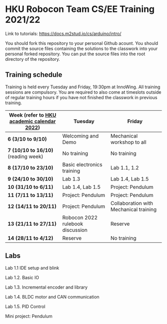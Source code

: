 # HKU Robocon Team CS/EE Training 2021/22

Link to tutorials: https://docs.m2stud.io/cs/arduino/intro/

You should fork this repository to your personal Github acount.
You should commit the source files containing the solutions to the classwork into your personal forked repository.
You can put the source files into the root directory of the repository.

## Training schedule

Training is held every Tuesday and Friday, 19:30pm at InnoWing.
All training sessions are compulsory.
You are required to also come at timeslots outside of regular training hours if you have not finished the classwork in previous training.

|Week (refer to [HKU academic calendar 2022](https://www.scifac.hku.hk/f/page/4832/14427/Academic_Calendar_2021-2022.pdf))|Tuesday|Friday|
|----|-------|------|
|**6 (3/10 to 9/10)**|Welcoming and Demo|Mechanical workshop to all|
|**7 (10/10 to 16/10)** (reading week)|No training|No training|
|**8 (17/10 to 23/10)**|Basic electronics training|Lab 1.1, 1.2|
|**9 (24/10 to 30/10)**|Lab 1.3|Lab 1.4, Lab 1.5|
|**10 (31/10 to 6/11)**|Lab 1.4, Lab 1.5|Project: Pendulum|
|**11 (7/11 to 13/11)**|Project: Pendulum|Project: Pendulum|
|**12 (14/11 to 20/11)**|Project: Pendulum|Collaboration with Mechanical training|
|**13 (21/11 to 27/11)**|Robocon 2022 rulebook discussion|Reserve|
|**14 (28/11 to 4/12)**|Reserve|No training|



## Labs

Lab 1.1 IDE setup and blink

Lab 1.2. Basic IO

Lab 1.3. Incremental encoder and library

Lab 1.4. BLDC motor and CAN communication

Lab 1.5. PID Control

Mini project: Pendulum
